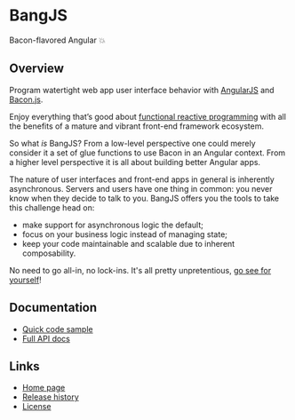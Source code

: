 # BangJS
Bacon-flavored Angular :boom:

## Overview

Program watertight web app user interface behavior with [AngularJS](https://angularjs.org/) and [Bacon.js](https://baconjs.github.io/).

Enjoy everything that’s good about [functional reactive programming](https://gist.github.com/staltz/868e7e9bc2a7b8c1f754) with all the benefits of a mature and vibrant front-end framework ecosystem.

So what _is_ BangJS? From a low-level perspective one could merely consider it a set of glue functions to use Bacon in an Angular context. From a higher level perspective it is all about building better Angular apps.

The nature of user interfaces and front-end apps in general is inherently asynchronous. Servers and users have one thing in common: you never know when they decide to talk to you. BangJS offers you the tools to take this challenge head on:

* make support for asynchronous logic the default;
* focus on your business logic instead of managing state;
* keep your code maintainable and scalable due to inherent composability.

No need to go all-in, no lock-ins. It's all pretty unpretentious, [go see for yourself](https://github.com/bangjs/bangjs/blob/master/doc/build/bang/bang.controller.md)!

## Documentation

* [Quick code sample](https://github.com/bangjs/bangjs/blob/master/doc/build/bang/bang.controller.md)
* [Full API docs](https://github.com/bangjs/bangjs/blob/master/doc/build/bang/index.md)

## Links

* [Home page](http://bangjs.org/)
* [Release history](https://github.com/bangjs/bangjs/blob/master/CHANGES.md)
* [License](http://timmolendijk.mit-license.org/)
